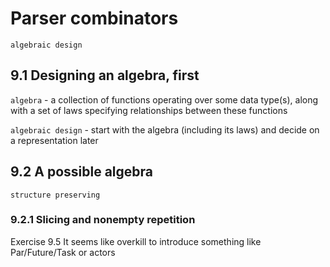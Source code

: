 # Parser combinators

`algebraic design`

## 9.1 Designing an algebra, first

`algebra` - a collection of functions operating over some data type(s), along with a set of laws specifying relationships between these functions

`algebraic design` - start with the algebra (including its laws) and decide on a representation later

## 9.2 A possible algebra

`structure preserving`

### 9.2.1 Slicing and nonempty repetition

Exercise 9.5 It seems like overkill to introduce something like Par/Future/Task or actors

